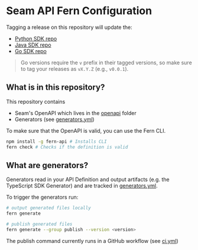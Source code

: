 # Seam API Fern Configuration

Tagging a release on this repository will update the:

- [Python SDK repo](https://github.com/seamapi/fern-python)
- [Java SDK repo](https://github.com/seamapi/java)
- [Go SDK repo](https://github.com/seamapi/go)

> Go versions require the `v` prefix in their tagged versions,
> so make sure to tag your releases as `vX.Y.Z` (e.g., `v0.0.1`).

## What is in this repository?

This repository contains

- Seam's OpenAPI which lives in the [openapi](./fern/api/openapi/) folder
- Generators (see [generators.yml](./fern/api/generators.yml))

To make sure that the OpenAPI is valid, you can use the Fern CLI.

```bash
npm install -g fern-api # Installs CLI
fern check # Checks if the definition is valid
```

## What are generators?

Generators read in your API Definition and output artifacts (e.g. the TypeScript SDK Generator) and are tracked in [generators.yml](./fern/api/generators.yml).

To trigger the generators run:

```bash
# output generated files locally
fern generate

# publish generated files
fern generate --group publish --version <version>
```

The publish command currently runs in a GitHub workflow (see [ci.yml](.github/workflows/ci.yml#L32))

